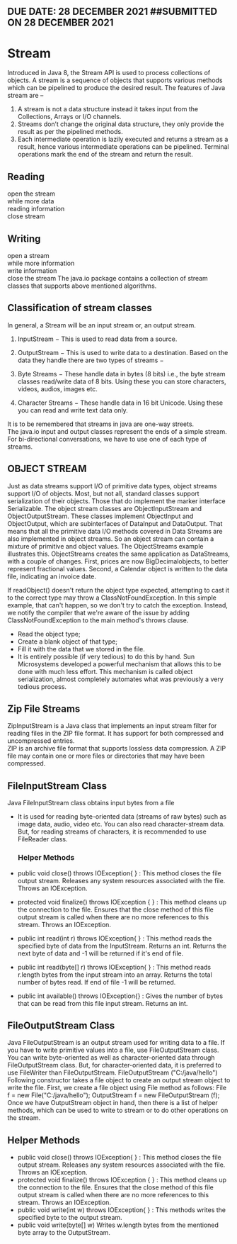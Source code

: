 ## DUE DATE: 28 DECEMBER 2021     ##SUBMITTED ON 28 DECEMBER 2021
 
 
 
 # Stream
 
 Introduced in Java 8, the Stream API is used to process collections of objects. A stream is a sequence of objects that supports various methods which can be pipelined to produce the desired result.
The features of Java stream are –

1. A stream is not a data structure instead it takes input from the Collections, Arrays or I/O channels.
2. Streams don’t change the original data structure, they only provide the result as per the pipelined methods.
3. Each intermediate operation is lazily executed and returns a stream as a result, hence various intermediate operations can be pipelined. Terminal operations mark the end of the stream and return the result.

## Reading
<div>open the stream
<div>while more data
<div> reading information
<div>close stream
  
  
 ## Writing 
<div>open a stream
<div>while more information
<div>write information
<div>close the stream
The java.io package contains a collection of stream classes that supports above mentioned algorithms.
  
 ## Classification of stream classes 
  In general, a Stream will be an input stream or, an output stream.

1. InputStream − This is used to read data from a source.
2. OutputStream − This is used to write data to a destination.
Based on the data they handle there are two types of streams −

1. Byte Streams − These handle data in bytes (8 bits) i.e., the byte stream classes read/write data of 8 bits. Using these you can store characters, videos, audios, images etc.
2. Character Streams − These handle data in 16 bit Unicode. Using these you can read and write text data only.
  
 <div> It is to be remembered that streams in java are one-way streets.
 <div>  The java.io input and output classes represent the ends of a simple stream.
 <div >For bi-directional conversations, we have to use one of each type of streams.
   
   ## OBJECT STREAM
   Just as data streams support I/O of primitive data types, object streams support I/O of objects. Most, but not all, standard classes support serialization of their objects. Those that do implement the marker interface Serializable. 
   The object stream classes are ObjectInputStream and ObjectOutputStream. These classes implement ObjectInput and ObjectOutput, which are subinterfaces of DataInput and DataOutput. That means that all the primitive data I/O methods covered in Data Streams are also implemented in object streams. 
   So an object stream can contain a mixture of primitive and object values.  The ObjectStreams example illustrates this. ObjectStreams creates the same application as DataStreams, with a couple of changes. 
   First, prices are now BigDecimalobjects, to better represent fractional values. Second, a Calendar object is written to the data file, indicating an invoice date.

   If readObject() doesn't return the object type expected, attempting to cast it to the correct type may throw a ClassNotFoundException. In this simple example, that can't happen, so we don't try to catch the exception. Instead, we notify the compiler that we're aware of the issue by adding ClassNotFoundException to the main method's throws clause.

 
 * Read the object type;
 * Create a blank object of that type;
 * Fill it with the data that we stored in the file.
 * It is entirely possible (if very tedious) to do this by hand. Sun Microsystems developed a powerful mechanism that allows this to be done with much less effort. This mechanism is called object serialization, almost completely automates what was previously a very tedious process.
  
  
  ## Zip File Streams
  <div>   ZipInputStream is a Java class that implements an input stream filter for reading files in the ZIP file format. It has support for both compressed and uncompressed entries. 
  <div>    ZIP is an archive file format that supports lossless data compression. A ZIP file may contain one or more files or directories that may have been compressed.
    
    
  ## FileInputStream Class
  Java FileInputStream class obtains input bytes from a file
  * It is used for reading byte-oriented data (streams of raw bytes) such as image data, audio, video etc. You can also read character-stream data. But, for reading streams of characters, it is recommended to use FileReader
    class. 
    
    ### Helper Methods
   * public void close() throws IOException{ } : This method closes the file output stream. Releases any system resources associated with the file. Throws an IOException.

   * protected void finalize() throws IOException { } : This method cleans up the connection to the file. Ensures that the close method of this file output stream is called when there are no more references to this stream. Throws an IOException.

   *  public int read(int r) throws IOException{ } : This method reads the specified byte of data from the InputStream. Returns an int. Returns the next byte of data and -1 will be returned if it's end of file.

   *  public int read(byte[] r) throws IOException{ } : This method reads r.length bytes from the input stream into an array. Returns the total number of bytes read. If end of file -1 will be returned.

   *  public int available() throws IOException{} : Gives the number of bytes that can be read from this file input stream. Returns an int.
    
    
    
  ## FileOutputStream Class
  Java FileOutputStream is an output stream used for writing data to a file.
  If you have to write primitive values into a file, use FileOutputStream class. You can write byte-oriented as well as character-oriented data through FileOutputStream class. But, for character-oriented data, it is preferred to use FileWriter
  than FileOutputStream.
   FileOutputStream ("C:/java/hello") Following constructor takes a file object to create an output stream object to write the file. 
   First, we create a file object using File method as follows: File f = new File("C:/java/hello"); OutputStream f = new FileOutputStream (f); Once we have OutputStream object in hand, then there is a list of helper methods, which can be used to write to stream or to do other operations on the stream.
    
  ## Helper Methods
   * public void close() throws IOException{ } : This method closes the file output stream. Releases any system resources associated with the file. Throws an IOException.
   * protected void finalize() throws IOException { } : This method cleans up the connection to the file. Ensures that the close method of this file output stream is called when there are no more references to this stream. Throws an IOException.
   * public void write(int w) throws IOException{ } : This methods writes the specified byte to the output stream.
   * public void write(byte[] w) Writes w.length bytes from the mentioned byte array to the OutputStream.


    
  
